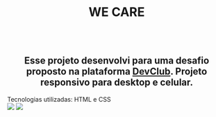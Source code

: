 <h1 align="center">WE CARE</h1>
<br>
<br>
<h2 align="center"> Esse projeto desenvolvi para uma desafio proposto na plataforma <a href="https://rodolfomori.com.br/devclub"/> DevClub</a>. Projeto responsivo para desktop e celular.</h2>
Tecnologias utilizadas: HTML e CSS
<br>
<img src="https://raw.githubusercontent.com/raquelferreira1/we-care/93a521ba8e05a6d9dbed46168ba3428ca66a54ef/img/celular.png">
<img src="https://github.com/raquelferreira1/we-care/blob/master/img/desktop.png?raw=true">

